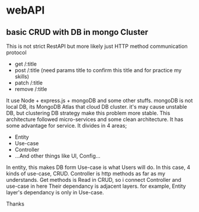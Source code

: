 # webAPI
## basic CRUD with DB in mongo Cluster 

This is not strict RestAPI but more likely just HTTP method communication protocol

- get /:title 
- post /:title (need params title to confirm this title and for practice my skills)
- patch /:title
- remove /:title

It use Node + express.js + mongoDB and some other stuffs. mongoDB is not local DB, its MongoDB Atlas that cloud DB cluster. it's may cause unstable DB, but clustering DB strategy 
make this problem more stable.
This architecture followed micro-services and some clean architecture. It has some advantage for service. 
It divides in 4 areas;

- Entity
- Use-case
- Controller 
- ...And other things like UI, Config...

In entity, this makes DB form
Use-case is what Users will do. In this case, 4 kinds of use-case, CRUD.
Controller is http methods as far as my understands. Get methods is Read in CRUD, so i connect Controller and use-case in here
Their dependancy is adjacent layers. for example, Entity layer's dependancy is only in Use-case.

Thanks